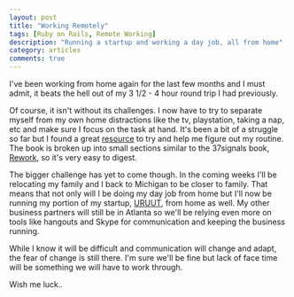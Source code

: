 ```yaml
---
layout: post
title: "Working Remotely"
tags: [Ruby on Rails, Remote Working]
description: "Running a startup and working a day job, all from home"
category: articles
comments: true 
---
```

I've been working from home again for the last few months and I must admit, it beats the hell out of my 3 1/2 - 4 hour round trip I had previously.  

Of course, it isn't without its challenges. I now have to try to separate myself from my own home distractions like the tv, playstation, taking a nap, etc and make sure I focus on the task at hand.  It's been a bit of a struggle so far but I found a great <a href="http://99u.com/book/manage-your-day-to-day-2" title="Manage Your Day to Day" target="_blank">resource</a> to try and help me figure out my routine.  The book is broken up into small sections similar to the 37signals book, <a href="http://www.amazon.com/Rework-Jason-Fried/dp/0307463745" title ="Rework" target="_blank">Rework</a>, so it's very easy to digest. 

The bigger challenge has yet to come though.  In the coming weeks I'll be relocating my family and I back to Michigan to be closer to family. That means that not only will I be doing my day job from home but I'll now be running my portion of my startup, <a href="http://www.uruut.com" title="URUUT, A NEW KIND OF CROWDFUNDING PLATFORM" target="_blank">URUUT</a>, from home as well.  My other business partners will still be in Atlanta so we'll be relying even more on tools like hangouts and Skype for communication and keeping the business running.  

While I know it will be difficult and communication will change and adapt, the fear of change is still there.  I'm sure we'll be fine but lack of face time will be something we will have to work through.  

Wish me luck..
